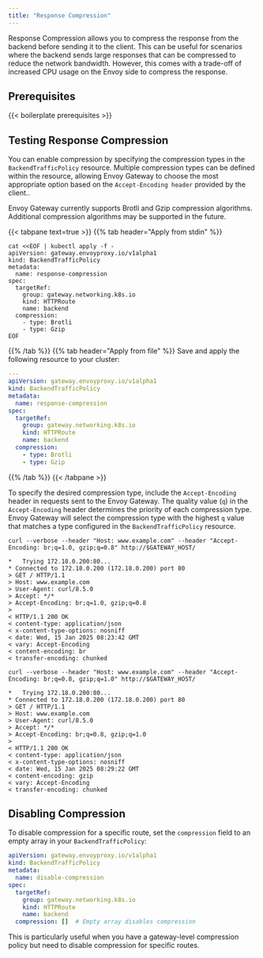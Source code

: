```yaml
---
title: "Response Compression"
---
```


Response Compression allows you to compress the response from the backend before sending it to the client. This can be useful for scenarios where the backend sends large responses that can be compressed to reduce the network bandwidth. However, this comes with a trade-off of increased CPU usage on the Envoy side to compress the response.

## Prerequisites

{{< boilerplate prerequisites >}}

## Testing Response Compression

You can enable compression by specifying the compression types in the `BackendTrafficPolicy` resource.
Multiple compression types can be defined within the resource, allowing Envoy Gateway to choose the most appropriate option based on the `Accept-Encoding header` provided by the client..

Envoy Gateway currently supports Brotli and Gzip compression algorithms. Additional compression algorithms may be supported in the future.

{{< tabpane text=true >}}
{{% tab header="Apply from stdin" %}}

```shell
cat <<EOF | kubectl apply -f -
apiVersion: gateway.envoyproxy.io/v1alpha1
kind: BackendTrafficPolicy
metadata:
  name: response-compression
spec:
  targetRef:
    group: gateway.networking.k8s.io
    kind: HTTPRoute
    name: backend
  compression:
    - type: Brotli
    - type: Gzip
EOF
```

{{% /tab %}}
{{% tab header="Apply from file" %}}
Save and apply the following resource to your cluster:

```yaml
---
apiVersion: gateway.envoyproxy.io/v1alpha1
kind: BackendTrafficPolicy
metadata:
  name: response-compression
spec:
  targetRef:
    group: gateway.networking.k8s.io
    kind: HTTPRoute
    name: backend
  compression:
    - type: Brotli
    - type: Gzip
```

{{% /tab %}}
{{< /tabpane >}}


To specify the desired compression type, include the `Accept-Encoding` header in requests sent to the Envoy Gateway. The quality value (`q`) in the `Accept-Encoding` header determines the priority of each compression type. Envoy Gateway will select the compression type with the highest `q` value that matches a type configured in the `BackendTrafficPolicy` resource.

```shell
curl --verbose --header "Host: www.example.com" --header "Accept-Encoding: br;q=1.0, gzip;q=0.8" http://$GATEWAY_HOST/
```

```console
*   Trying 172.18.0.200:80...
* Connected to 172.18.0.200 (172.18.0.200) port 80
> GET / HTTP/1.1
> Host: www.example.com
> User-Agent: curl/8.5.0
> Accept: */*
> Accept-Encoding: br;q=1.0, gzip;q=0.8
>
< HTTP/1.1 200 OK
< content-type: application/json
< x-content-type-options: nosniff
< date: Wed, 15 Jan 2025 08:23:42 GMT
< vary: Accept-Encoding
< content-encoding: br
< transfer-encoding: chunked
```

```shell
curl --verbose --header "Host: www.example.com" --header "Accept-Encoding: br;q=0.8, gzip;q=1.0" http://$GATEWAY_HOST/
```

```console
*   Trying 172.18.0.200:80...
* Connected to 172.18.0.200 (172.18.0.200) port 80
> GET / HTTP/1.1
> Host: www.example.com
> User-Agent: curl/8.5.0
> Accept: */*
> Accept-Encoding: br;q=0.8, gzip;q=1.0
>
< HTTP/1.1 200 OK
< content-type: application/json
< x-content-type-options: nosniff
< date: Wed, 15 Jan 2025 08:29:22 GMT
< content-encoding: gzip
< vary: Accept-Encoding
< transfer-encoding: chunked
```

## Disabling Compression

To disable compression for a specific route, set the `compression` field to an empty array in your `BackendTrafficPolicy`:

```yaml
apiVersion: gateway.envoyproxy.io/v1alpha1
kind: BackendTrafficPolicy
metadata:
  name: disable-compression
spec:
  targetRef:
    group: gateway.networking.k8s.io
    kind: HTTPRoute
    name: backend
  compression: []  # Empty array disables compression
```

This is particularly useful when you have a gateway-level compression policy but need to disable compression for specific routes.